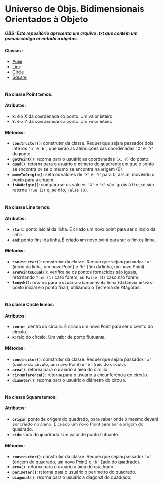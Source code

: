 # Universo de Objs. Bidimensionais Orientados à Objeto

##### OBS: Este repositório apresenta um arquivo .txt que contém um pseudocódigo orientado à objetos.

#### Classes:

- [Point](#na-classe-point-temos)
- [Line](#na-classe-line-temos)
- [Circle](#na-classe-circle-temos)
- [Square](#na-classe-square-temos)

#

#### Na classe Point temos:

#### Atributos:

- <b>`X`</b>: é o X da coordenada do ponto. Um valor inteiro.
- <b>`Y`</b>: é o Y da coordenada do ponto. Um valor inteiro.

#### Métodos:

- <b>`constructor()`</b>: construtor da classe. Requer que sejam passados dois inteiros `'a'` e `'b'`, que serão as atribuições das coordenadas `'X'` e `'Y'` do ponto.
- <b>`getPoint()`</b>: retorna para o usuário as coordenadas `(X, Y)` do ponto.
- <b>`quad()`</b>: retorna para o usuário o número do quadrante em que o ponto se encontra ou se o mesmo se encontra na origem (0).
- <b>`moveToOrigin()`</b>: seta os valores de `'X'` e `'Y'` para 0, assim, movendo o ponto para a origem.
- <b>`isOnOrigin()`</b>: compara se os valores `'X'` e `'Y'` são iguais à 0 e, se sim retorna `True (1)` e, se não, `False (0)`.

#

#### Na classe Line temos:

#### Atributos:

- <b>`start`</b>: ponto inicial da linha. É criado um novo point para ser o início da linha.
- <b>`end`</b>: ponto final da linha. É criado um novo point para ser o fim da linha.

#### Métodos:

- <b>`constructor()`</b>: construtor da classe. Requer que sejam passados `'a'` (início da linha, um novo Point) e `'b'` (fim da linha, um novo Point).
- <b>`arePointsEqual()`</b>: verifica se os pontos fornecidos são iguais, retornando `True (1)` caso forem, ou `False (0)` caso não forem.
- <b>`length()`</b>: retorna para o usuário o tamanho da linha (distância entre o ponto inicial e o ponto final), utilizando o Teorema de Pitágoras.

#

#### Na classe Circle temos:

#### Atributos:

- <b>`center`</b>: centro do círculo. É criado um novo Point para ser o centro do círculo.
- <b>`R`</b>: raio do círculo. Um valor de ponto flutuante.

#### Métodos:

- <b>`constructor()`</b>: construtor da classe. Requer que sejam passados `'a'` (centro do círculo, um novo Point) e `'b'` (raio do círculo).
- <b>`area()`</b>: retorna para o usuário a área do círculo.
- <b>`circumference()`</b>: retorna para o usuário a circunferência do círculo.
- <b>`diameter()`</b>: retorna para o usuário o diâmetro do círculo.

#

#### Na classe Square temos:

#### Atributos:

- <b>`origin`</b>: ponto de origem do quadrado, para saber onde o mesmo deverá ser criado no plano. É criado um novo Point para ser a origem do quadrado.
- <b>`side`</b>: lado do quadrado. Um valor de ponto flutuante.

#### Métodos:

- <b>`constructor()`</b>: construtor da classe. Requer que sejam passados `'a'` (origem do quadrado, um novo Point) e `'b'` (lado do quadrado).
- <b>`area()`</b>: retorna para o usuário a área do quadrado.
- <b>`perimeter()`</b>: retorna para o usuário o perímetro do quadrado.
- <b>`diagonal()`</b>: retorna para o usuário a diagonal do quadrado.

#
